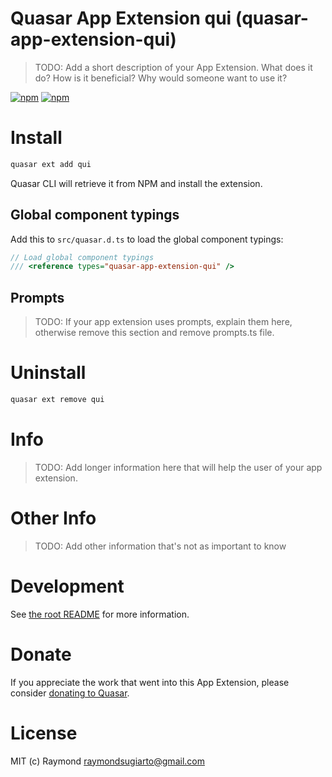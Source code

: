 # Quasar App Extension qui (quasar-app-extension-qui)

> TODO: Add a short description of your App Extension. What does it do? How is it beneficial? Why would someone want to use it?

[![npm](https://img.shields.io/npm/v/quasar-app-extension-qui.svg?label=quasar-app-extension-qui)](https://www.npmjs.com/package/quasar-app-extension-qui)
[![npm](https://img.shields.io/npm/dt/quasar-app-extension-qui.svg)](https://www.npmjs.com/package/quasar-app-extension-qui)

# Install

```bash
quasar ext add qui
```

Quasar CLI will retrieve it from NPM and install the extension.

## Global component typings

Add this to `src/quasar.d.ts` to load the global component typings:
```ts
// Load global component typings
/// <reference types="quasar-app-extension-qui" />
```

## Prompts

> TODO: If your app extension uses prompts, explain them here, otherwise remove this section and remove prompts.ts file.

# Uninstall

```bash
quasar ext remove qui
```

# Info

> TODO: Add longer information here that will help the user of your app extension.

# Other Info

> TODO: Add other information that's not as important to know

# Development

See [the root README](../README.md) for more information.

# Donate

If you appreciate the work that went into this App Extension, please consider [donating to Quasar](https://donate.quasar.dev).

# License

MIT (c) Raymond <raymondsugiarto@gmail.com>
